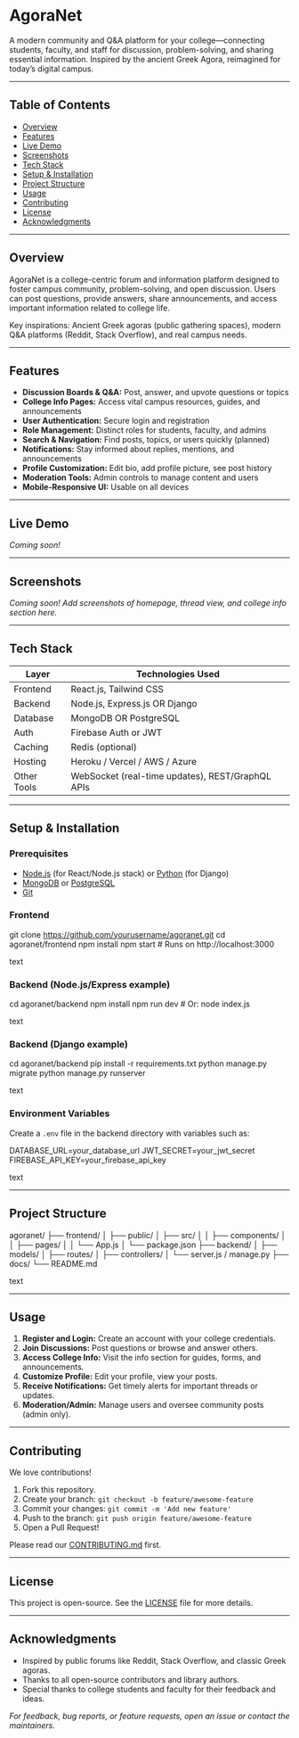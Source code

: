 # AgoraNet

A modern community and Q&A platform for your college—connecting students, faculty, and staff for discussion, problem-solving, and sharing essential information. Inspired by the ancient Greek Agora, reimagined for today’s digital campus.

---

## Table of Contents

- [Overview](#overview)
- [Features](#features)
- [Live Demo](#live-demo)
- [Screenshots](#screenshots)
- [Tech Stack](#tech-stack)
- [Setup & Installation](#setup--installation)
- [Project Structure](#project-structure)
- [Usage](#usage)
- [Contributing](#contributing)
- [License](#license)
- [Acknowledgments](#acknowledgments)

---

## Overview

AgoraNet is a college-centric forum and information platform designed to foster campus community, problem-solving, and open discussion. Users can post questions, provide answers, share announcements, and access important information related to college life.

Key inspirations: Ancient Greek agoras (public gathering spaces), modern Q&A platforms (Reddit, Stack Overflow), and real campus needs.

---

## Features

- **Discussion Boards & Q&A:** Post, answer, and upvote questions or topics
- **College Info Pages:** Access vital campus resources, guides, and announcements
- **User Authentication:** Secure login and registration
- **Role Management:** Distinct roles for students, faculty, and admins
- **Search & Navigation:** Find posts, topics, or users quickly (planned)
- **Notifications:** Stay informed about replies, mentions, and announcements
- **Profile Customization:** Edit bio, add profile picture, see post history
- **Moderation Tools:** Admin controls to manage content and users
- **Mobile-Responsive UI:** Usable on all devices

---

## Live Demo

_Coming soon!_

---

## Screenshots

_Coming soon! Add screenshots of homepage, thread view, and college info section here._

---

## Tech Stack

| Layer       | Technologies Used                |
|-------------|---------------------------------|
| Frontend    | React.js, Tailwind CSS          |
| Backend     | Node.js, Express.js OR Django   |
| Database    | MongoDB OR PostgreSQL           |
| Auth        | Firebase Auth or JWT            |
| Caching     | Redis (optional)                |
| Hosting     | Heroku / Vercel / AWS / Azure   |
| Other Tools | WebSocket (real-time updates), REST/GraphQL APIs |

---

## Setup & Installation

### Prerequisites

- [Node.js](https://nodejs.org/) (for React/Node.js stack) or [Python](https://python.org/) (for Django)
- [MongoDB](https://www.mongodb.com/) or [PostgreSQL](https://www.postgresql.org/)
- [Git](https://git-scm.com/)

### Frontend

git clone https://github.com/yourusername/agoranet.git
cd agoranet/frontend
npm install
npm start # Runs on http://localhost:3000

text

### Backend (Node.js/Express example)

cd agoranet/backend
npm install
npm run dev # Or: node index.js

text

### Backend (Django example)

cd agoranet/backend
pip install -r requirements.txt
python manage.py migrate
python manage.py runserver

text

### Environment Variables

Create a `.env` file in the backend directory with variables such as:

DATABASE_URL=your_database_url
JWT_SECRET=your_jwt_secret
FIREBASE_API_KEY=your_firebase_api_key

text

---

## Project Structure

agoranet/
├── frontend/
│ ├── public/
│ ├── src/
│ │ ├── components/
│ │ ├── pages/
│ │ └── App.js
│ └── package.json
├── backend/
│ ├── models/
│ ├── routes/
│ ├── controllers/
│ └── server.js / manage.py
├── docs/
└── README.md

text

---

## Usage

1. **Register and Login:** Create an account with your college credentials.
2. **Join Discussions:** Post questions or browse and answer others.
3. **Access College Info:** Visit the info section for guides, forms, and announcements.
4. **Customize Profile:** Edit your profile, view your posts.
5. **Receive Notifications:** Get timely alerts for important threads or updates.
6. **Moderation/Admin:** Manage users and oversee community posts (admin only).

---

## Contributing

We love contributions!

1. Fork this repository.
2. Create your branch: `git checkout -b feature/awesome-feature`
3. Commit your changes: `git commit -m 'Add new feature'`
4. Push to the branch: `git push origin feature/awesome-feature`
5. Open a Pull Request!

Please read our [CONTRIBUTING.md](docs/CONTRIBUTING.md) first.

---

## License

This project is open-source. See the [LICENSE](LICENSE) file for more details.

---

## Acknowledgments

- Inspired by public forums like Reddit, Stack Overflow, and classic Greek agoras.
- Thanks to all open-source contributors and library authors.
- Special thanks to college students and faculty for their feedback and ideas.

_For feedback, bug reports, or feature requests, open an issue or contact the maintainers._
